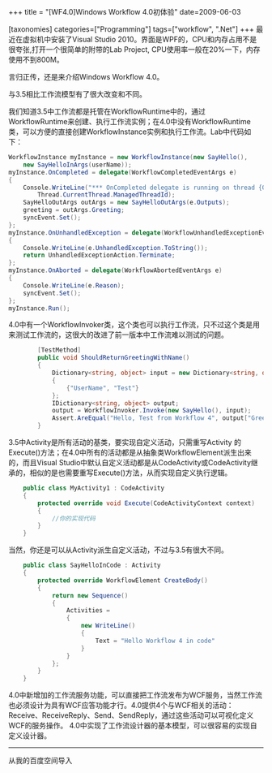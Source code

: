 +++
title = "[WF4.0]Windows Workflow 4.0初体验"
date=2009-06-03

[taxonomies]
categories=["Programming"]
tags=["workflow", ".Net"]
+++
最近在虚拟机中安装了Visual Studio 2010。界面是WPF的，CPU和内存占用不是很夸张,打开一个很简单的附带的Lab Project, CPU使用率一般在20%一下，内存使用不到800M。

言归正传，还是来介绍Windows Workflow 4.0。

与3.5相比工作流模型有了很大改变和不同。

我们知道3.5中工作流都是托管在WorkflowRuntime中的，通过WorkflowRuntime来创建、执行工作流实例；在4.0中没有WorkflowRuntime类，可以方便的直接创建WorkflowInstance实例和执行工作流。Lab中代码如下：
```c#
WorkflowInstance myInstance = new WorkflowInstance(new SayHello(),
    new SayHelloInArgs(userName));
myInstance.OnCompleted = delegate(WorkflowCompletedEventArgs e)
{
    Console.WriteLine("*** OnCompleted delegate is running on thread {0} ***",
        Thread.CurrentThread.ManagedThreadId);
    SayHelloOutArgs outArgs = new SayHelloOutArgs(e.Outputs);
    greeting = outArgs.Greeting;
    syncEvent.Set();
};
myInstance.OnUnhandledException = delegate(WorkflowUnhandledExceptionEventArgs e)
{
    Console.WriteLine(e.UnhandledException.ToString());
    return UnhandledExceptionAction.Terminate;
};
myInstance.OnAborted = delegate(WorkflowAbortedEventArgs e)
{
    Console.WriteLine(e.Reason);
    syncEvent.Set();
};
myInstance.Run();

```
        
4.0中有一个WorkflowInvoker类，这个类也可以执行工作流，只不过这个类是用来测试工作流的，这很大的改进了前一版本中工作流难以测试的问题。
```c#
        [TestMethod]
        public void ShouldReturnGreetingWithName()
        {
            Dictionary<string, object> input = new Dictionary<string, object>()
            {
                {"UserName", "Test"}
            };
            IDictionary<string, object> output;
            output = WorkflowInvoker.Invoke(new SayHello(), input);
            Assert.AreEqual("Hello, Test from Workflow 4", output["Greeting"]);
        }
```
    
    
3.5中Activity是所有活动的基类，要实现自定义活动，只需重写Activity 的Execute()方法；在4.0中所有的活动都是从抽象类WorkflowElement派生出来的，而且Visual Studio中默认自定义活动都是从CodeActivity或CodeActivity<T>继承的，相似的是也需要重写Execute()方法，从而实现自定义执行逻辑。
```c#
    public class MyActivity1 : CodeActivity
    {
        protected override void Execute(CodeActivityContext context)
        {
            //你的实现代码
        }
    }
```
当然，你还是可以从Activity派生自定义活动，不过与3.5有很大不同。
```c#
    public class SayHelloInCode : Activity
    {
        protected override WorkflowElement CreateBody()
        {
            return new Sequence()
            {
                Activities =
                {
                    new WriteLine()
                    {
                        Text = "Hello Workflow 4 in code"
                    }
                }
            };
        }
    }
```


4.0中新增加的工作流服务功能，可以直接把工作流发布为WCF服务，当然工作流也必须设计为具有WCF应答功能才行。4.0提供4个与WCF相关的活动：Receive、ReceiveReply、Send、SendReply，通过这些活动可以可视化定义WCF的服务操作。
4.0中实现了工作流设计器的基本模型，可以很容易的实现自定义设计器。

---
从我的百度空间导入